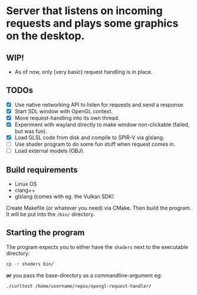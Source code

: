 # Server that listens on incoming requests and plays some graphics on the desktop.

## WIP! 

- As of now, only (very basic) request handling is in place.

## TODOs

- [x] Use native networking API to listen for requests and send a response.
- [x] Start SDL window with OpenGL context.
- [x] Move request-handling into its own thread.
- [x] Experiment with wayland directly to make window non-clickable (failed, but was fun).
- [x] Load GLSL code from disk and compile to SPIR-V via glslang.
- [ ] Use shader program to do some fun stuff when request comes in.
- [ ] Load external models (OBJ).

## Build requirements

- Linux OS
- clang++
- glslang (comes with eg. the Vulkan SDK)

Create Makefile (or whatever you need) via CMake. Then build the program. It will be put into the `/bin/` directory.

## Starting the program

The program expects you to either have the `shaders` next to the executable directory:

```bash
cp -r shaders bin/
```

**or** you pass the base-directory as a commandline-argument eg:

```bash
./curltest /home/username/repos/opengl-request-handler/
```


